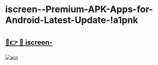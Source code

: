 # iscreen--Premium-APK-Apps-for-Android-Latest-Update-!a1pnk

# <h2><a href="https://n8p6g3.esa.edu.pl?title=iscreen-&ref=a1pnk">🔗👉 🔴 iscreen-</a></h2>

[![acn](https://github.com/user-attachments/assets/0f9c940e-d8b0-45ae-aac7-cd30a18b3e1c)](https://n8p6g3.esa.edu.pl?title=iscreen-&ref=a1pnk)


